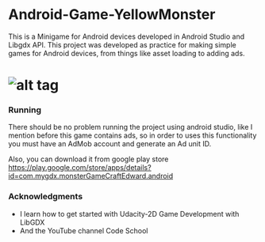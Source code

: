 # Android-Game-YellowMonster

This is a Minigame for Android devices developed in Android Studio and Libgdx API. This project was developed as practice for making 
simple games for Android devices, from things like asset loading to adding ads. 

![alt tag](https://cloud.githubusercontent.com/assets/9208418/23891528/224f723e-0897-11e7-8026-0c5d83333371.png)
============================
### Running
There should be no problem running the project using android studio, like I mention before this game contains ads, so in 
order to uses this functionality you must have an AdMob account and generate an Ad unit ID.

Also, you can download it from  google play store 
https://play.google.com/store/apps/details?id=com.mygdx.monsterGameCraftEdward.android

### Acknowledgments
+ I learn how to get started with Udacity-2D Game Development with LibGDX
+ And the YouTube channel Code School
